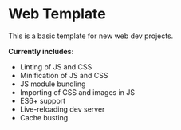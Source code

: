 # Web Template

This is a basic template for new web dev projects.

**Currently includes:**

- Linting of JS and CSS
- Minification of JS and CSS
- JS module bundling
- Importing of CSS and images in JS
- ES6+ support
- Live-reloading dev server
- Cache busting
